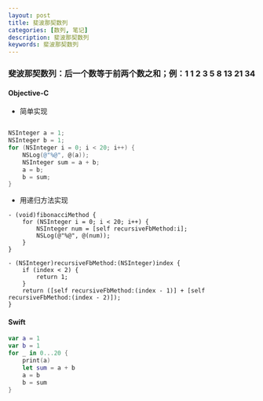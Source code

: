 ```yaml
---
layout: post
title: 斐波那契数列
categories: [数列, 笔记]
description: 斐波那契数列
keywords: 斐波那契数列
---
```


### 斐波那契数列：后一个数等于前两个数之和；例：1 1 2 3 5 8 13 21 34

#### Objective-C

- 简单实现
```Objective-C

NSInteger a = 1;
NSInteger b = 1;
for (NSInteger i = 0; i < 20; i++) {
    NSLog(@"%@", @(a));
    NSInteger sum = a + b;
    a = b;
    b = sum;
}

```  
- 用递归方法实现

```
- (void)fibonacciMethod {
    for (NSInteger i = 0; i < 20; i++) {
        NSInteger num = [self recursiveFbMethod:i];
        NSLog(@"%@", @(num));
    }
}

- (NSInteger)recursiveFbMethod:(NSInteger)index {
    if (index < 2) {
        return 1;
    }
    return ([self recursiveFbMethod:(index - 1)] + [self recursiveFbMethod:(index - 2)]);
}

```

#### Swift

```Swift
var a = 1
var b = 1
for _ in 0...20 {
    print(a)
    let sum = a + b
    a = b
    b = sum
}
```
